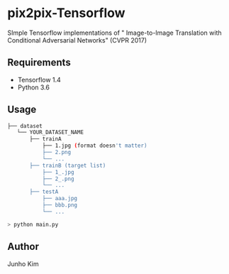 # pix2pix-Tensorflow
SImple Tensorflow implementations of " Image-to-Image Translation with Conditional Adversarial Networks" (CVPR 2017)

## Requirements
* Tensorflow 1.4
* Python 3.6

## Usage
```bash
├── dataset
   └── YOUR_DATASET_NAME
       ├── trainA
           ├── 1.jpg (format doesn't matter)
           ├── 2.png
           └── ...
       ├── trainB (target list)
           ├── 1_.jpg
           ├── 2_.png
           └── ...
       ├── testA
           ├── aaa.jpg 
           ├── bbb.png
           └── ...

```

```bash
> python main.py
```


## Author
Junho Kim
